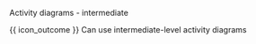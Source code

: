 <span id="title">Activity diagrams - intermediate</span>

<span id="prereqs"></span>

<span id="outcomes">{{ icon_outcome }} Can use intermediate-level activity diagrams</span>

<div id="body">


<panel type="seamless" src="../../../uml/activityDiagrams/basicNotations/rakes/unit-inElsewhere-asFlat.md#main" boilerplate header="{{ icon_prereq }} UML {{ icon_embedding }} Activity Diagrams → Intermediate Notation → Rakes" alt="{{ icon_prereq }} UML/AD/Rakes" />

<panel type="seamless" src="../../../uml/activityDiagrams/basicNotations/swimlanes/unit-inElsewhere-asFlat.md#main" boilerplate header="{{ icon_prereq }} UML {{ icon_embedding }} Activity Diagrams → Intermedidate Notation → Swim Lanes" alt="{{ icon_prereq }} UML/AD/SwimLanes" />

</div>

<div id="extras">
</div>
